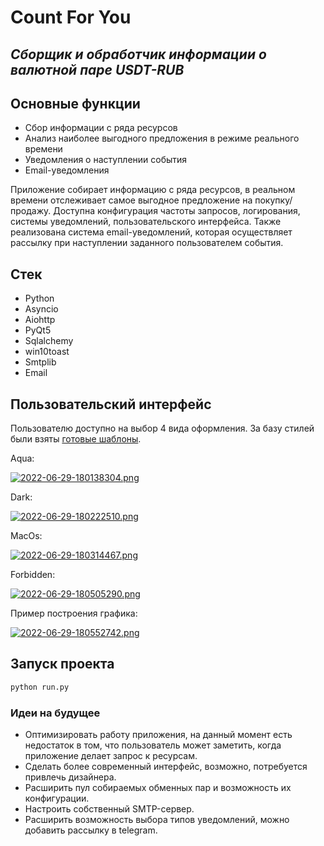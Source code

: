# Count For You
## _Сборщик и обработчик информации о валютной паре USDT-RUB_

## Основные функции

- Сбор информации с ряда ресурсов
- Анализ наиболее выгодного предложения в режиме реального времени
- Уведомления о наступлении события
- Email-уведомления 

Приложение собирает информацию с ряда ресурсов, в реальном времени отслеживает самое выгодное предложение на покупку/продажу. Доступна конфигурация частоты запросов, логирования, системы уведомлений, пользовательского интерфейса. Также реализована система email-уведомлений, которая осуществляет рассылку при наступлении заданного пользователем события.

## Стек
- Python
- Asyncio 
- Aiohttp
- PyQt5
- Sqlalchemy
- win10toast
- Smtplib
- Email

## Пользовательский интерфейс

Пользователю доступно на выбор 4 вида оформления. За базу стилей были взяты [готовые шаблоны](https://github.com/GTRONICK/QSS).

Aqua:

[![2022-06-29-180138304.png](https://i.postimg.cc/pXSWLY42/2022-06-29-180138304.png)](https://postimg.cc/RNc5Pfv8)

Dark:

[![2022-06-29-180222510.png](https://i.postimg.cc/XJ1hkxwq/2022-06-29-180222510.png)](https://postimg.cc/62RY9rbx)

MacOs:

[![2022-06-29-180314467.png](https://i.postimg.cc/HkTqHJsp/2022-06-29-180314467.png)](https://postimg.cc/2VXc7SZJ)

Forbidden:

[![2022-06-29-180505290.png](https://i.postimg.cc/ydhhVNNH/2022-06-29-180505290.png)](https://postimg.cc/DJZ46nsj)

Пример построения графика:

[![2022-06-29-180552742.png](https://i.postimg.cc/gjTxd93p/2022-06-29-180552742.png)](https://postimg.cc/xNLfy4sp)

## Запуск проекта

```sh
python run.py
```

### Идеи на будущее

- Оптимизировать работу приложения, на данный момент есть недостаток в том, что пользователь может заметить, когда приложение делает запрос к ресурсам.
- Сделать более современный интерфейс, возможно, потребуется привлечь дизайнера.
- Расширить пул собираемых обменных пар и возможность их конфигурации.
- Настроить собственный SMTP-сервер.
- Расширить возможность выбора типов уведомлений, можно добавить рассылку в telegram.
